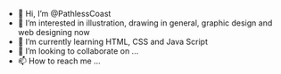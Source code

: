 - 👋 Hi, I’m @PathlessCoast
- 👀 I’m interested in illustration, drawing in general, graphic design and web designing now
- 🌱 I’m currently learning HTML, CSS and Java Script
- 💞️ I’m looking to collaborate on ...
- 📫 How to reach me ...

<!---
PathlessCoast/PathlessCoast is a ✨ special ✨ repository because its `README.md` (this file) appears on your GitHub profile.
You can click the Preview link to take a look at your changes.
--->
